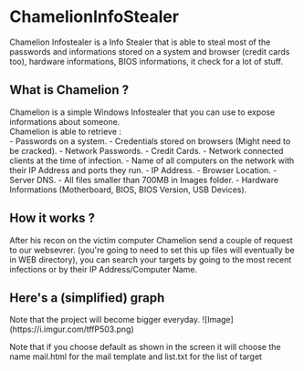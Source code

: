 # ChamelionInfoStealer
Chamelion Infostealer is a Info Stealer that is able to steal most of the passwords and informations stored on a system and browser (credit cards too), hardware informations, BIOS informations, it check for a lot of stuff.<br>

<h2>What is Chamelion ?</h2>
Chamelion is a simple Windows Infostealer that you can use to expose informations about someone.<br>
Chamelion is able to retrieve :<br>
     - Passwords on a system.
     - Credentials stored on browsers (Might need to be cracked).
     - Network Passwords.
     - Credit Cards.
     - Network connected clients at the time of infection.
     - Name of all computers on the network with their IP Address and ports they run.
     - IP Address.
     - Browser Location.
     - Server DNS.
     - All files smaller than 700MB in Images folder.
     - Hardware Informations (Motherboard, BIOS, BIOS Version, USB Devices).

<h2>How it works ?</h2>
After his recon on the victim computer Chamelion send a couple of request to our websevrer. (you're going to need to set this up files will eventually be in WEB directory), you can search your targets by going to the most recent infections or by their IP Address/Computer Name.

<h2>Here's a (simplified) graph</h2>
Note that the project will become bigger everyday.
![Image](https://i.imgur.com/tffP503.png)

Note that if you choose default as shown in the screen it will choose the name mail.html for the mail template and list.txt for the list of target
